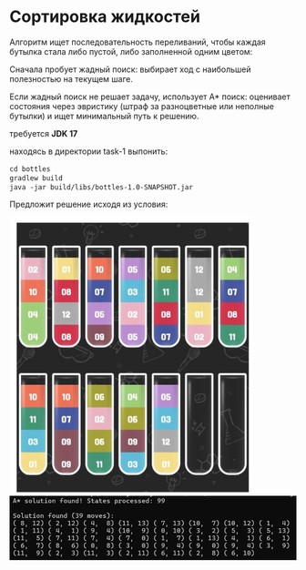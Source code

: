 # Cортировка жидкостей

Алгоритм ищет последовательность переливаний, чтобы каждая бутылка стала либо пустой, либо заполненной одним цветом:

Сначала пробует жадный поиск: выбирает ход с наибольшей полезностью на текущем шаге.

Если жадный поиск не решает задачу, использует A* поиск: оценивает состояния через эвристику (штраф за разноцветные или неполные бутылки) и ищет минимальный путь к решению.

требуется **JDK 17**

находясь в директории task-1 выпонить:
```
cd bottles
gradlew build
java -jar build/libs/bottles-1.0-SNAPSHOT.jar
```

Предложит решение исходя из условия:

![1](../img/task1.png)
![1](../img/task1.2.png)
